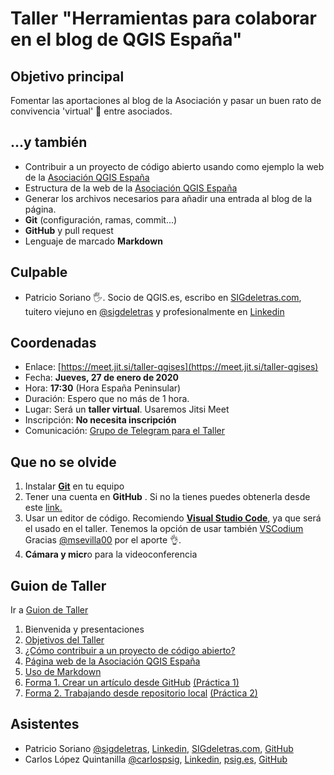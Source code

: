 # Taller "Herramientas para colaborar en el blog de QGIS España"

## Objetivo principal

Fomentar las aportaciones al blog de la Asociación y pasar un buen rato de convivencia 'virtual' 🥳 entre asociados.

## ...y también

- Contribuir a un proyecto de código abierto usando como ejemplo la web de la [Asociación QGIS España](https://www.qgis.es/)
- Estructura de la web de la [Asociación QGIS España](https://www.qgis.es/)
- Generar los archivos necesarios para añadir una entrada al blog de la página.
- **Git** (configuración, ramas, commit...)
- **GitHub** y pull request
- Lenguaje de marcado **Markdown**

## Culpable

- Patricio Soriano 🖐. Socio de QGIS.es,  escribo en [SIGdeletras.com](https://sigdeletras.com/), tuitero viejuno en [@sigdeletras](https://github.com/sigdeletras) y profesionalmente en [Linkedin](https://www.linkedin.com/in/patriciosorianocastro/)

## Coordenadas

- Enlace: [https://meet.jit.si/taller-qgises](https://meet.jit.si/taller-qgises)
- Fecha: **Jueves, 27 de enero de 2020**
- Hora: **17:30** (Hora España Peninsular)
- Duración: Espero que no más de 1 hora.
- Lugar: Será un **taller virtual**. Usaremos Jitsi Meet
- Inscripción: **No necesita inscripción**
- Comunicación: [Grupo de Telegram para el Taller](https://t.me/+NPDWTHBFA9EyZDJk)

## Que no se olvide

1. Instalar **[Git](https://git-scm.com/)** en tu equipo
2. Tener una cuenta en **GitHub** . Si no la tienes puedes obtenerla desde este [link.](https://github.com/signup?source=login)
3. Usar un editor de código. Recomiendo **[Visual Studio Code](https://code.visualstudio.com/download)**, ya que será el usado en el taller. Tenemos la opción de usar también [VSCodium](https://vscodium.com/) Gracias [@msevilla00](https://twitter.com/msevilla00) por el aporte 👌.
4. **Cámara y micr**o para la videoconferencia

## Guion de Taller

Ir a [Guion de Taller](taller.md)

1. Bienvenida y presentaciones
2. [Objetivos del Taller](taller.md#objetivos)
3. [¿Cómo contribuir a un proyecto de código abierto?](taller.md#como-contribuir)
4. [Página web de la Asociación QGIS España](taller.md#web)
5. [Uso de Markdown](taller.md#markdown)
6. [Forma 1. Crear un artículo desde GitHub](taller.md#forma1) [(Práctica 1)](taller.md#practica1)
7. [Forma 2. Trabajando desde repositorio local](taller.md#forma2) [(Práctica 2)](taller.md#practica2)


## Asistentes

- Patricio Soriano [@sigdeletras](https://twitter.com/sigdeletras), [Linkedin](https://www.linkedin.com/in/patriciosorianocastro/), [SIGdeletras.com](https://sigdeletras.com/), [GitHub](https://github.com/sigdeletras)
- Carlos López Quintanilla [@carlospsig](https://twitter.com/carlospsig), [Linkedin](https://www.linkedin.com/in/clquintanilla/), [psig.es](https://psig.es/), [GitHub](https://github.com/carlospsig)
